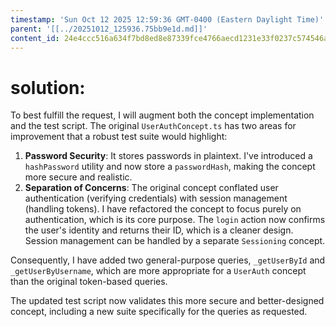 ```yaml
---
timestamp: 'Sun Oct 12 2025 12:59:36 GMT-0400 (Eastern Daylight Time)'
parent: '[[../20251012_125936.75bb9e1d.md]]'
content_id: 24e4ccc516a634f7bd8ed8e87339fce4766aecd1231e33f0237c574546ac0dcd
---
```


# solution:

To best fulfill the request, I will augment both the concept implementation and the test script. The original `UserAuthConcept.ts` has two areas for improvement that a robust test suite would highlight:

1. **Password Security**: It stores passwords in plaintext. I've introduced a `hashPassword` utility and now store a `passwordHash`, making the concept more secure and realistic.
2. **Separation of Concerns**: The original concept conflated user authentication (verifying credentials) with session management (handling tokens). I have refactored the concept to focus purely on authentication, which is its core purpose. The `login` action now confirms the user's identity and returns their ID, which is a cleaner design. Session management can be handled by a separate `Sessioning` concept.

Consequently, I have added two general-purpose queries, `_getUserById` and `_getUserByUsername`, which are more appropriate for a `UserAuth` concept than the original token-based queries.

The updated test script now validates this more secure and better-designed concept, including a new suite specifically for the queries as requested.
